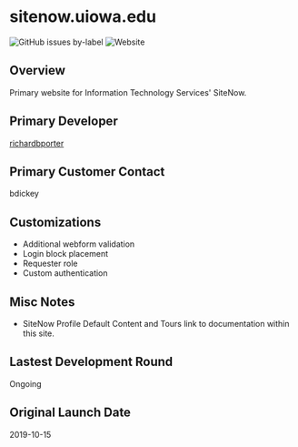 sitenow.uiowa.edu
===

![GitHub issues by-label](https://img.shields.io/github/issues/uiowa/uiowa/sitenow.uiowa.edu) ![Website](https://img.shields.io/website?url=https%3A%2F%2Fsitenow.uiowa.edu)

Overview
---

Primary website for Information Technology Services' SiteNow.

Primary Developer
---

[richardbporter](https://github.com/richardbporter)

Primary Customer Contact
---

bdickey

Customizations
---

- Additional webform validation
- Login block placement
- Requester role
- Custom authentication

Misc Notes
---

- SiteNow Profile Default Content and Tours link to documentation within this site.

Lastest Development Round
---

Ongoing

Original Launch Date
---

2019-10-15



